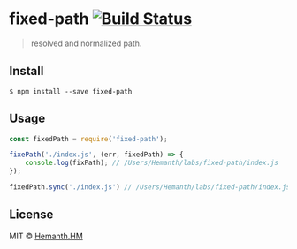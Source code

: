 # fixed-path [![Build Status](https://travis-ci.org/hemanth/fixed-path.svg?branch=master)](https://travis-ci.org/hemanth/fixed-path)

> resolved and normalized path.


## Install

```
$ npm install --save fixed-path
```


## Usage

```js
const fixedPath = require('fixed-path');

fixePath('./index.js', (err, fixedPath) => {
	console.log(fixPath); // /Users/Hemanth/labs/fixed-path/index.js
});

fixedPath.sync('./index.js') // /Users/Hemanth/labs/fixed-path/index.js
```

## License

MIT © [Hemanth.HM](http://h3manth.com)
